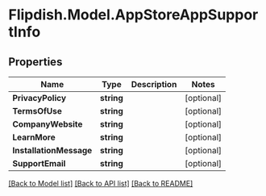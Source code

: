 # Flipdish.Model.AppStoreAppSupportInfo
## Properties

Name | Type | Description | Notes
------------ | ------------- | ------------- | -------------
**PrivacyPolicy** | **string** |  | [optional] 
**TermsOfUse** | **string** |  | [optional] 
**CompanyWebsite** | **string** |  | [optional] 
**LearnMore** | **string** |  | [optional] 
**InstallationMessage** | **string** |  | [optional] 
**SupportEmail** | **string** |  | [optional] 

[[Back to Model list]](../README.md#documentation-for-models) [[Back to API list]](../README.md#documentation-for-api-endpoints) [[Back to README]](../README.md)

